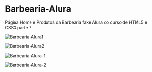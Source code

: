 # Barbearia-Alura
Página Home e Produtos da Barbearia fake Alura do curso de HTML5 e CSS3 parte 2

![Barbearia-Alura1](https://user-images.githubusercontent.com/104974372/217097528-3b3645ad-d286-474a-9eaf-9a62e4f64e0a.jpeg)

![Barbearia-Alura2](https://user-images.githubusercontent.com/104974372/217097584-c0559893-9527-453c-ba2a-ad6f3950813c.jpeg)

![Barbearia-Alura-1](https://user-images.githubusercontent.com/104974372/217097598-5bf4fe8c-8994-44cd-93ea-ed402dad0de5.jpeg)

![Barbearia-Alura-2](https://user-images.githubusercontent.com/104974372/217097615-7426e140-f8dc-4bd3-a40c-c4ca4d69ebf3.jpeg)
